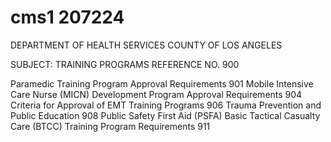 # cms1 207224

DEPARTMENT OF HEALTH SERVICES 
COUNTY OF LOS ANGELES 
 
SUBJECT: TRAINING PROGRAMS    REFERENCE NO. 900 
 
 
 
 
Paramedic Training Program Approval Requirements 901 
Mobile Intensive Care Nurse (MICN) Development Program Approval 
Requirements 
904 
Criteria for Approval of EMT Training Programs 906 
Trauma Prevention and Public Education 908 
Public Safety First Aid (PSFA) Basic Tactical Casualty Care (BTCC) Training 
Program Requirements 
911
